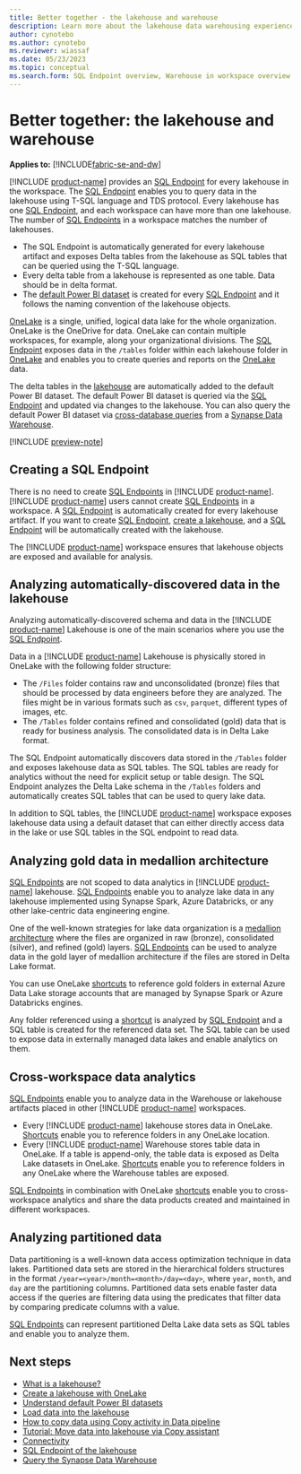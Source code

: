 ```yaml
---
title: Better together - the lakehouse and warehouse
description: Learn more about the lakehouse data warehousing experience in Microsoft Fabric.
author: cynotebo
ms.author: cynotebo
ms.reviewer: wiassaf
ms.date: 05/23/2023
ms.topic: conceptual
ms.search.form: SQL Endpoint overview, Warehouse in workspace overview # This article's title should not change. If so, contact engineering.
---
```

# Better together: the lakehouse and warehouse

**Applies to:** [!INCLUDE[fabric-se-and-dw](includes/applies-to-version/fabric-se-and-dw.md)]

[!INCLUDE [product-name](../includes/product-name.md)] provides an [SQL Endpoint](data-warehousing.md#sql-endpoint-of-the-lakehouse) for every lakehouse in the workspace. The [SQL Endpoint](data-warehousing.md#sql-endpoint-of-the-lakehouse) enables you to query data in the lakehouse using T-SQL language and TDS protocol. Every lakehouse has one [SQL Endpoint](data-warehousing.md#sql-endpoint-of-the-lakehouse), and each workspace can have more than one lakehouse. The number of [SQL Endpoints](data-warehousing.md#sql-endpoint-of-the-lakehouse) in a workspace matches the number of lakehouses.
- The SQL Endpoint is automatically generated for every lakehouse artifact and exposes Delta tables from the lakehouse as SQL tables that can be queried using the T-SQL language.
- Every delta table from a lakehouse is represented as one table. Data should be in delta format.
- The [default Power BI dataset](datasets.md) is created for every [SQL Endpoint](data-warehousing.md#sql-endpoint-of-the-lakehouse) and it follows the naming convention of the lakehouse objects.
 
[OneLake](../onelake/onelake-overview.md) is a single, unified, logical data lake for the whole organization. OneLake is the OneDrive for data. OneLake can contain multiple workspaces, for example, along your organizational divisions. The [SQL Endpoint](data-warehousing.md#sql-endpoint-of-the-lakehouse) exposes data in the `/tables` folder within each lakehouse folder in [OneLake](../onelake/onelake-overview.md) and enables you to create queries and reports on the [OneLake](../onelake/onelake-overview.md) data. 

The delta tables in the [lakehouse](../data-engineering/lakehouse-overview.md) are automatically added to the default Power BI dataset. The default Power BI dataset is queried via the [SQL Endpoint](data-warehousing.md#sql-endpoint-of-the-lakehouse) and updated via changes to the lakehouse. You can also query the default Power BI dataset via [cross-database queries](query-warehouse.md#write-a-cross-database-query) from a [Synapse Data Warehouse](data-warehousing.md#synapse-data-warehouse).

[!INCLUDE [preview-note](../includes/preview-note.md)]

## Creating a SQL Endpoint

There is no need to create [SQL Endpoints](data-warehousing.md#sql-endpoint-of-the-lakehouse) in [!INCLUDE [product-name](../includes/product-name.md)]. [!INCLUDE [product-name](../includes/product-name.md)] users cannot create [SQL Endpoints](data-warehousing.md#sql-endpoint-of-the-lakehouse) in a workspace. A [SQL Endpoint](data-warehousing.md#sql-endpoint-of-the-lakehouse) is automatically created for every lakehouse artifact. If you want to create [SQL Endpoint](data-warehousing.md#sql-endpoint-of-the-lakehouse), [create a lakehouse](../onelake/create-lakehouse-onelake.md), and a [SQL Endpoint](data-warehousing.md#sql-endpoint-of-the-lakehouse) will be automatically created with the lakehouse.

The [!INCLUDE [product-name](../includes/product-name.md)] workspace ensures that lakehouse objects are exposed and available for analysis.

## Analyzing automatically-discovered data in the lakehouse

Analyzing automatically-discovered schema and data in the [!INCLUDE [product-name](../includes/product-name.md)] Lakehouse is one of the main scenarios where you use the [SQL Endpoint](data-warehousing.md#sql-endpoint-of-the-lakehouse). 

Data in a [!INCLUDE [product-name](../includes/product-name.md)] Lakehouse is physically stored in OneLake with the following folder structure:
- The `/Files` folder contains raw and unconsolidated (bronze) files that should be processed by data engineers before they are analyzed. The files might be in various formats such as `csv`, `parquet`, different types of images, etc.
- The `/Tables` folder contains refined and consolidated (gold) data that is ready for business analysis. The consolidated data is in Delta Lake format.

The SQL Endpoint automatically discovers data stored in the `/Tables` folder and exposes lakehouse data as SQL tables. The SQL tables are ready for analytics without the need for explicit setup or table design. The SQL Endpoint analyzes the Delta Lake schema in the `/Tables` folders and automatically creates SQL tables that can be used to query lake data.

In addition to SQL tables, the [!INCLUDE [product-name](../includes/product-name.md)] workspace exposes lakehouse data using a default dataset that can either directly access data in the lake or use SQL tables in the SQL endpoint to read data.

## Analyzing gold data in medallion architecture

[SQL Endpoints](data-warehousing.md#sql-endpoint-of-the-lakehouse) are not scoped to data analytics in [!INCLUDE [product-name](../includes/product-name.md)] lakehouse. [SQL Endpoints](data-warehousing.md#sql-endpoint-of-the-lakehouse) enable you to analyze lake data in any lakehouse implemented using Synapse Spark, Azure Databricks, or any other lake-centric data engineering engine. 

One of the well-known strategies for lake data organization is a [medallion architecture](/azure/databricks/lakehouse/medallion) where the files are organized in raw (bronze), consolidated (silver), and refined (gold) layers. [SQL Endpoints](data-warehousing.md#sql-endpoint-of-the-lakehouse) can be used to analyze data in the gold layer of medallion architecture if the files are stored in Delta Lake format.

You can use OneLake [shortcuts](../data-engineering/lakehouse-shortcuts.md) to reference gold folders in external Azure Data Lake storage accounts that are managed by Synapse Spark or Azure Databricks engines. 

Any folder referenced using a [shortcut](../data-engineering/lakehouse-shortcuts.md) is analyzed by [SQL Endpoint](data-warehousing.md#sql-endpoint-of-the-lakehouse) and a SQL table is created for the referenced data set. The SQL table can be used to expose data in externally managed data lakes and enable analytics on them.

## Cross-workspace data analytics

[SQL Endpoints](data-warehousing.md#sql-endpoint-of-the-lakehouse) enable you to analyze data in the Warehouse or lakehouse artifacts placed in other [!INCLUDE [product-name](../includes/product-name.md)] workspaces.
- Every [!INCLUDE [product-name](../includes/product-name.md)] lakehouse stores data in OneLake. [Shortcuts](../data-engineering/lakehouse-shortcuts.md) enable you to reference folders in any OneLake location.
- Every [!INCLUDE [product-name](../includes/product-name.md)] Warehouse stores table data in OneLake. If a table is append-only, the table data is exposed as Delta Lake datasets in OneLake. [Shortcuts](../data-engineering/lakehouse-shortcuts.md) enable you to reference folders in any OneLake where the Warehouse tables are exposed.

[SQL Endpoints](data-warehousing.md#sql-endpoint-of-the-lakehouse) in combination with OneLake [shortcuts](../data-engineering/lakehouse-shortcuts.md) enable you to cross-workspace analytics and share the data products created and maintained in different workspaces.

## Analyzing partitioned data

Data partitioning is a well-known data access optimization technique in data lakes. Partitioned data sets are stored in the hierarchical folders structures in the format `/year=<year>/month=<month>/day=<day>`, where `year`, `month`, and `day` are the partitioning columns. Partitioned data sets enable faster data access if the queries are filtering data using the predicates that filter data by comparing predicate columns with a value.

[SQL Endpoints](data-warehousing.md#sql-endpoint-of-the-lakehouse) can represent partitioned Delta Lake data sets as SQL tables and enable you to analyze them.

## Next steps

- [What is a lakehouse?](../data-engineering/lakehouse-overview.md)
- [Create a lakehouse with OneLake](../onelake/create-lakehouse-onelake.md)
- [Understand default Power BI datasets](datasets.md)
- [Load data into the lakehouse](../data-engineering/load-data-lakehouse.md)
- [How to copy data using Copy activity in Data pipeline](../data-factory/copy-data-activity.md)
- [Tutorial: Move data into lakehouse via Copy assistant](../data-factory/tutorial-move-data-lakehouse-copy-assistant.md)
- [Connectivity](connectivity.md)
- [SQL Endpoint of the lakehouse](data-warehousing.md#sql-endpoint-of-the-lakehouse)
- [Query the Synapse Data Warehouse](query-warehouse.md)
